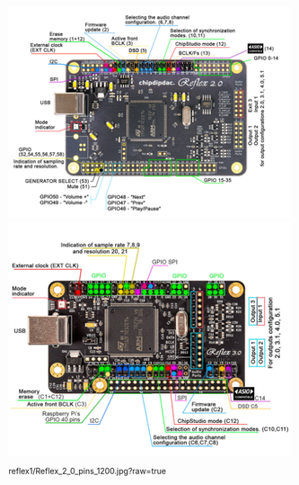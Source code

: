 ![Reflex 2.0 Pro](https://github.com/ChipDipDAC/ChipDipDAC.github.io/blob/main/Reflex%202.0%20Pro/Reflex_2_0_pins_ASIO.jpg)
![Reflex 3.0](https://github.com/ChipDipDAC/ChipDipDAC.github.io/blob/main/Reflex%203.0/R3_pins.jpg)

reflex1/Reflex_2_0_pins_1200.jpg?raw=true
